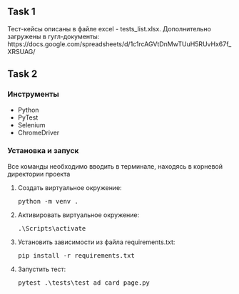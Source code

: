 <h2>Task 1</h2>
<div>Тест-кейсы описаны в файле excel - tests_list.xlsx. 
  Дополнительно загружены в гугл-документы: https://docs.google.com/spreadsheets/d/1c1rcAGVtDnMwTUuH5RUvHx67f_XRSUAG/</div>
  
<h2>Task 2</h2>
<h3>Инструменты</h3>
<ul>
  <li>Python</li>
  <li>PyTest</li>
  <li>Selenium</li>
  <li>ChromeDriver</li>
</ul>
<h3>Установка и запуск</h3>
<p>Все команды необходимо вводить в терминале, находясь в корневой директории проекта</p>
<ol>
  <li>Создать виртуальное окружение:
  <pre>python -m venv .</pre></li>
  <li>Активировать виртуальное окружение:
  <pre>.\Scripts\activate</pre></li>
  <li>Установить зависимости из файла requirements.txt:
  <pre>pip install -r requirements.txt</pre></li>
  <li>Запустить тест:
  <pre>pytest .\tests\test_ad_card_page.py</pre></li>
  </li>
</ol>
